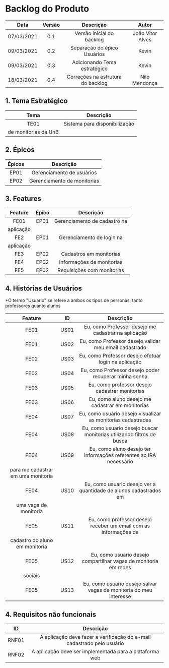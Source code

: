 # Backlog do Produto


|Data|Versão|Descrição|Autor|
|:--:|:--:|:--:|:---:|
| 07/03/2021 | 0.1 | Versão inicial do backlog | João Vitor Alves |
| 09/03/2021 | 0.2 | Separação do épico Usuários | Kevin |
| 09/03/2021 | 0.3 | Adicionando Tema estratégico | Kevin |
| 18/03/2021 | 0.4 | Correções na estrutura do backlog | Nilo Mendonça |


## 1. Tema Estratégico
|Tema|Descrição|
|:--:|:--:|
|TE01| Sistema para disponibilização
de monitorias da UnB|


## 2. Épicos

|Épicos|Descrição|
|:--:|:--:|
|EP01|Gerenciamento de usuários|
|EP02|Gerenciamento de monitorias|


## 3. Features

|Feature|Épico|Descrição|
|:--:|:--:|:--:|
|FE01|EP01|  Gerenciamento de cadastro na
aplicação |
|FE2|EP01| Gerenciamento de login na
aplicação |
|FE3|EP02| Cadastros em monitorias |
|FE4|EP02|  Informações de monitorias |
|FE5|EP02| Requisições com monitorias |


## 4. Histórias de Usuários
*O termo "Usuario" se refere a ambos os tipos de personas, tanto professores quanto alunos

|Feature|ID|Descrição|
|:--:|-----|:--:|
|FE01|US01| Eu, como Professor desejo me cadastrar na aplicação|
|FE01|US02|  Eu, como Professor desejo validar meu email cadastrado|
|FE02|US03|  Eu, como Professor desejo efetuar login na aplicação|
|FE02|US04|  Eu, como Professor desejo poder recuperar minha senha|
|FE03|US05|  Eu, como professor desejo cadastrar monitorias|
|FE03|US06| Eu, como aluno desejo me cadastrar em monitorias|
|FE04|US07| Eu, como usuário desejo visualizar as monitorias cadastradas|
|FE04|US08| Eu, como usuario desejo buscar monitorias utilizando filtros de busca|
|FE04|US09| Eu, como aluno desejo ter informações referentes ao IRA necessário
para me cadastrar em uma monitoria|
|FE04|US10|  Eu, como usuario desejo ver a quantidade de alunos cadastrados em
uma vaga de monitoria|
|FE05|US11| Eu, como professor desejo receber um email com as informações de
cadastro do aluno em monitoria|
|FE05|US12|  Eu, como usuario desejo compartilhar vagas de monitoria em redes
sociais|
|FE05|US13|  Eu, como usuario desejo salvar vagas de monitoria do meu interesse|

## 4. Requisitos não funcionais

|ID|Descrição|
|:--:|:--:|
| RNF01 | A aplicação deve fazer a verificação do e-mail cadastrado pelo usuário |
| RNF02 | A aplicação deve ser implementada para a plataforma web |
